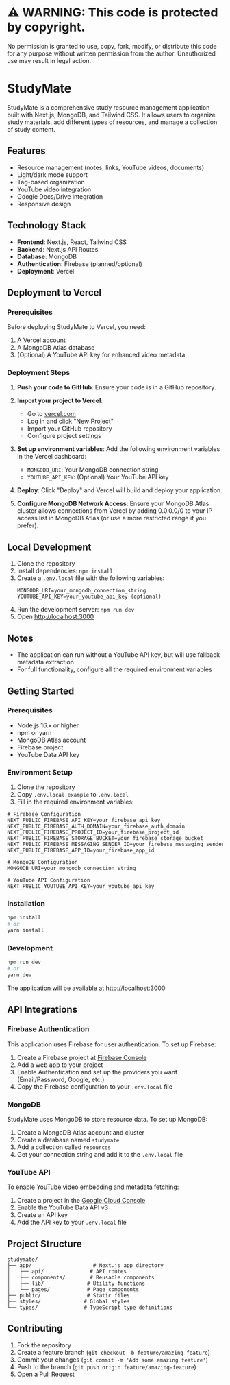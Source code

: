 # ⚠️ WARNING: This code is protected by copyright.

No permission is granted to use, copy, fork, modify, or distribute this code for any purpose without written permission from the author.
Unauthorized use may result in legal action.

# StudyMate

StudyMate is a comprehensive study resource management application built with Next.js, MongoDB, and Tailwind CSS. It allows users to organize study materials, add different types of resources, and manage a collection of study content.

## Features

- Resource management (notes, links, YouTube videos, documents)
- Light/dark mode support
- Tag-based organization
- YouTube video integration
- Google Docs/Drive integration
- Responsive design

## Technology Stack

- **Frontend**: Next.js, React, Tailwind CSS
- **Backend**: Next.js API Routes
- **Database**: MongoDB
- **Authentication**: Firebase (planned/optional)
- **Deployment**: Vercel

## Deployment to Vercel

### Prerequisites

Before deploying StudyMate to Vercel, you need:

1. A Vercel account
2. A MongoDB Atlas database
3. (Optional) A YouTube API key for enhanced video metadata

### Deployment Steps

1. **Push your code to GitHub**:
   Ensure your code is in a GitHub repository.

2. **Import your project to Vercel**:
   - Go to [vercel.com](https://vercel.com)
   - Log in and click "New Project"
   - Import your GitHub repository
   - Configure project settings

3. **Set up environment variables**:
   Add the following environment variables in the Vercel dashboard:
   - `MONGODB_URI`: Your MongoDB connection string
   - `YOUTUBE_API_KEY`: (Optional) Your YouTube API key

4. **Deploy**:
   Click "Deploy" and Vercel will build and deploy your application.

5. **Configure MongoDB Network Access**:
   Ensure your MongoDB Atlas cluster allows connections from Vercel by adding 0.0.0.0/0 to your IP access list in MongoDB Atlas (or use a more restricted range if you prefer).

## Local Development

1. Clone the repository
2. Install dependencies: `npm install`
3. Create a `.env.local` file with the following variables:
   ```
   MONGODB_URI=your_mongodb_connection_string
   YOUTUBE_API_KEY=your_youtube_api_key (optional)
   ```
4. Run the development server: `npm run dev`
5. Open [http://localhost:3000](http://localhost:3000)

## Notes

- The application can run without a YouTube API key, but will use fallback metadata extraction
- For full functionality, configure all the required environment variables

## Getting Started

### Prerequisites

- Node.js 16.x or higher
- npm or yarn
- MongoDB Atlas account
- Firebase project
- YouTube Data API key

### Environment Setup

1. Clone the repository
2. Copy `.env.local.example` to `.env.local`
3. Fill in the required environment variables:

```
# Firebase Configuration
NEXT_PUBLIC_FIREBASE_API_KEY=your_firebase_api_key
NEXT_PUBLIC_FIREBASE_AUTH_DOMAIN=your_firebase_auth_domain
NEXT_PUBLIC_FIREBASE_PROJECT_ID=your_firebase_project_id
NEXT_PUBLIC_FIREBASE_STORAGE_BUCKET=your_firebase_storage_bucket
NEXT_PUBLIC_FIREBASE_MESSAGING_SENDER_ID=your_firebase_messaging_sender_id
NEXT_PUBLIC_FIREBASE_APP_ID=your_firebase_app_id

# MongoDB Configuration
MONGODB_URI=your_mongodb_connection_string

# YouTube API Configuration
NEXT_PUBLIC_YOUTUBE_API_KEY=your_youtube_api_key
```

### Installation

```bash
npm install
# or
yarn install
```

### Development

```bash
npm run dev
# or
yarn dev
```

The application will be available at http://localhost:3000

## API Integrations

### Firebase Authentication

This application uses Firebase for user authentication. To set up Firebase:

1. Create a Firebase project at [Firebase Console](https://console.firebase.google.com/)
2. Add a web app to your project
3. Enable Authentication and set up the providers you want (Email/Password, Google, etc.)
4. Copy the Firebase configuration to your `.env.local` file

### MongoDB

StudyMate uses MongoDB to store resource data. To set up MongoDB:

1. Create a MongoDB Atlas account and cluster
2. Create a database named `studymate`
3. Add a collection called `resources`
4. Get your connection string and add it to the `.env.local` file

### YouTube API

To enable YouTube video embedding and metadata fetching:

1. Create a project in the [Google Cloud Console](https://console.cloud.google.com/)
2. Enable the YouTube Data API v3
3. Create an API key
4. Add the API key to your `.env.local` file

## Project Structure

```
studymate/
├── app/                    # Next.js app directory
│   ├── api/               # API routes
│   ├── components/        # Reusable components
│   ├── lib/              # Utility functions
│   └── pages/            # Page components
├── public/               # Static files
├── styles/              # Global styles
└── types/               # TypeScript type definitions
```

## Contributing

1. Fork the repository
2. Create a feature branch (`git checkout -b feature/amazing-feature`)
3. Commit your changes (`git commit -m 'Add some amazing feature'`)
4. Push to the branch (`git push origin feature/amazing-feature`)
5. Open a Pull Request 
